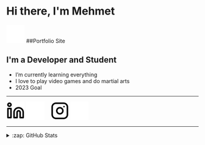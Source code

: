 # Hi there, I'm Mehmet
[![website](./img/Mharf.svg)](https://www.mehmetcyr.com1) ##Portfolio Site

## I'm a Developer and Student
- I’m currently learning everything
- I love to play video games and do martial arts
- 2023 Goal 
---
[![website](./img/linkedin-light.svg)](https://www.linkedin.com/in/mehmet-%C3%A7ay%C4%B1r-b03209251#gh-light-mode-only)
[![website](./img/linkedin-dark.svg)](https://www.linkedin.com/in/mehmet-%C3%A7ay%C4%B1r-b03209251#gh-dark-mode-only)
&nbsp;&nbsp;
[![website](./img/instagram-light.svg)](https://instagram.com/meadow0#gh-light-mode-only)
[![website](./img/instagram-dark.svg)](https://instagram.com/meadow0#gh-dark-mode-only)

---

<details>
  <summary>:zap: GitHub Stats</summary>
  <img align="left" alt="codeSTACKr's GitHub Stats" src="https://github-readme-stats.vercel.app/api?username=mehmetcyr0&show_icons=true&theme=radical" />
</details>

[website]: http://mehmetcyr.live
